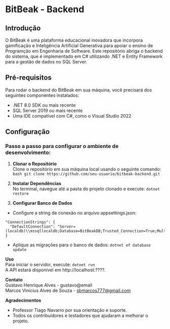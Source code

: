 # BitBeak - Backend

## Introdução
O BitBeak é uma plataforma educacional inovadora que incorpora gamificação e Inteligência Artificial Generativa para apoiar o ensino de Programção em Engenharia de Software. Este repositório abriga o backend do sistema, que é implementado em C# utilizando .NET e Entity Framework para a gestão de dados no SQL Server.

## Pré-requisitos
Para rodar o backend do BitBeak em sua máquina, você precisará dos seguintes componentes instalados:
- .NET 8.0 SDK ou mais recente
- SQL Server 2019 ou mais recente
- Uma IDE compatível com C#, como o Visual Studio 2022

## Configuração  

### Passo a passo para configurar o ambiente de desenvolvimento:  

1. **Clonar o Repositório**  
  Clone o repositório em sua máquina local usando o seguinte comando:  
  ```bash git clone https://github.com/seu-usuario/bitbeak-backend.git```

2. **Instalar Dependências**  
  No terminal, navegue até a pasta do projeto clonado e execute:
  ```dotnet restore ```  
 
3. **Configurar Banco de Dados**  
  - Configure a string de conexão no arquivo appsettings.json:  
  ```
  "ConnectionStrings": {
    "DefaultConnection": "Server=(localdb)\\mssqllocaldb;Database=BitBeakDB;Trusted_Connection=True;MultipleActiveResultSets=true"
  }
  ```  
  - Aplique as migrações para o banco de dados:
  ```dotnet ef database update```  

**Uso**  
  Para iniciar o servidor, execute:
  ```dotnet run```  
  A API estará disponível em http://localhost:????.  

**Contato**  
  Gustavo Henrique Alves - gustavo@email  
  Marcos Vinicius Alves de Souza - sbmarcos777@gmail.com  

**Agradecimentos**  
  - Professor Tiago Navarro por sua orientação e suporte.  
  - Todos os contribuidores e testadores que ajudaram a melhorar o projeto.  
